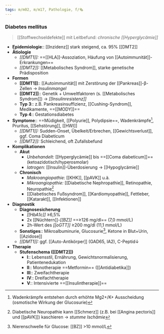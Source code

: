 ```yaml
---
tags: m/m02, m/m17, Pathologie, f/🗞️
---
```

### Diabetes mellitus 
> [[Stoffwechseldefekte]] mit Leitbefund: *chronische [[Hyperglycämie]]*
- **Epidemiologie**:: [[Inzidenz]] stark steigend, ca. 95% [[DMT2]]
- **Ätiologie**
	- *[[DMT1]]:* ==[[HLA]]-Assoziation, Häufung von [[Autoimmunität]]-Erkrankungen==
	- *[[DMT2]]:* [[Metabolisches Syndrom]], starke genetische Prädisposition
- **Formen**
	- **[[DMT1]]**:: [[Autoimmunität]] mit Zerstörung der [[Pankreas]]-β-Zellen →  *Insulinmangel*
	- **[[DMT2]]**:: Genetik + Umweltfaktoren (s. [[Metabolisches Syndrom]]) → *[[Insulinresistenz]]*
	- **Typ 3**:: z.B. Pankreasinsuffizienz, [[Cushing-Syndrom]], Medikamente, ==[[MODY]]==
	- **Typ 4**:: Gestationsdiabetes
- **Symptome**:: ==Müdigkeit, [[Polyurie]], Polydipsie==, Wadenkrämpfe[^3], Pruritus, [[Sehstörung]], [[HWI]]
	- *[[DMT1]]:* Sudden-Onset, Übelkeit/Erbrechen, [[Gewichtsverlust]], ggf. Coma Diabeticum
	- *[[DMT2]]:* Schleichend, oft Zufallsbefund
- **Komplikationen**
	- **Akut**
		- *Unbehandelt:* [[Hyperglycämie]] bis ==[[Coma diabeticum]]== (ketoazidotisch/hyperosmolar)
		- *Iatrogen:* [[Insulin]]-Überdosierung → [[Hypoglycämie]]
	- **Chronisch**
		- *Makroangiopathie:* [[KHK]], [[pAVK]] u.ä.
		- *Mikroangiopathie:* [[Diabetische Nephropathie]], Retinopathie, Neuropathie[^5]
		- [[Diabetisches Fußsyndrom]], [[Kardiomyopathie]], Fettleber, [[Katarakt]], [[Infektionen]]
- **Diagnostik**
	- **Diagnosesicherung**
		- *[[HbA1c]]* ≥6,5%
		- 2x [[Nüchtern]]-*[[BZ]]* ==≥126 mg/dl== (7,0 mmol/L)
		- 2h-Wert des *[[oGTT]]* ≥200 mg/dl (11,1 mmol/L)
	- **Sonstiges**:: Mikroalbuminurie, Glucosurie[^2], Ketone in Blut+Urin, [[Azidose]]
	- *[[DMT1]]:* ggf. [[Auto-Antikörper]] (GAD65, IA2), C-Peptid↓
- **Therapie**
	- **Stufenschema ([[DMT2]])**
		- **I**:: Lebensstil, Ernährung, Gewichtsnormalisierung, Patientenedukation
		- **II**:: Monotherapie ==Metformin== ([[Antidiabetika]])
		- **III**:: Zweifachtherapie
		- **IV**:: Dreifachtherapie
		- **V**:: Intensivierte ==[[Insulintherapie]]==









[^1]: Abends nur 1 IE [[Insulin]] / 60 mg/dl [[BZ]]-Senkung, um nächtliche Hypoglycämien zu vermeiden
[^2]: Nierenschwelle für Glucose: [[BZ]] >10 mmol/L
[^3]: Wadenkrämpfe entstehen durch erhöhte Mg2+/K+ Ausscheidung (osmotische Wirkung der Glucosurie)
[^5]: Diabetische Neuropathie kann [[Schmerz]] (z.B. bei [[Angina pectoris]] und [[pAVK]]) kaschieren → *stumme Ischämie*
